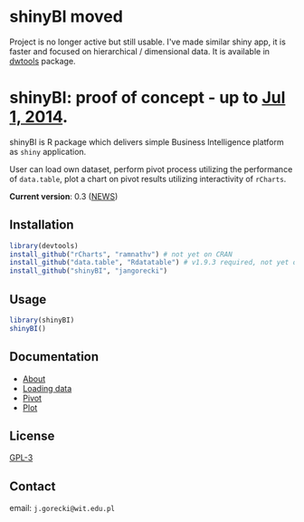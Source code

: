# shinyBI moved

Project is no longer active but still usable. I've made similar shiny app, it is faster and focused on hierarchical / dimensional data. It is available in [dwtools](https://github.com/jangorecki/dwtools) package.

# shinyBI: proof of concept - up to [Jul 1, 2014](https://github.com/jangorecki/shinyBI/commit/7b2d72be49771ccece3bcef22c09d7a31583c568).

shinyBI is R package which delivers simple Business Intelligence platform as `shiny` application.

User can load own dataset, perform pivot process utilizing the performance of `data.table`, plot a chart on pivot results utilizing interactivity of `rCharts`.

**Current version**: 0.3 ([NEWS](https://github.com/jangorecki/shinyBI/blob/master/NEWS))

## Installation

```R
library(devtools)
install_github("rCharts", "ramnathv") # not yet on CRAN
install_github("data.table", "Rdatatable") # v1.9.3 required, not yet on CRAN
install_github("shinyBI", "jangorecki")
```

## Usage

```R
library(shinyBI)
shinyBI()
```

## Documentation

 - [About](https://github.com/jangorecki/shinyBI/blob/master/inst/shinyBI/about.md)
 - [Loading data](https://github.com/jangorecki/shinyBI/blob/master/inst/shinyBI/source.md)
 - [Pivot](https://github.com/jangorecki/shinyBI/blob/master/inst/shinyBI/pivot.md)
 - [Plot](https://github.com/jangorecki/shinyBI/blob/master/inst/shinyBI/plot.md)

## License

[GPL-3](https://github.com/jangorecki/shinyBI/blob/master/LICENSE.md)

## Contact

email: `j.gorecki@wit.edu.pl`
